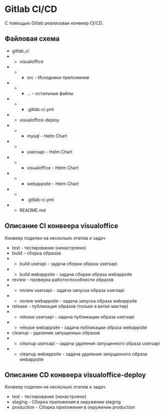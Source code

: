 # Gitlab CI/CD
C помощью Gitlab реализован конвеер CI/CD.
## Файловая схема
- gitlab_ci
- - visualoffice
- - - src - Исходники приложения
- - - ... - остальные файлы
 - - - .gitlab-ci.yml
- - visualoffice-deploy
- - - mysql - Helm Chart
- - - usersapi - Helm Chart
- - - visualoffice - Helm Chart 
- - - webappsite - Helm Chart
- - - .gitlab-ci.yml
- - README.md

## Описание CI конвеера visualoffice
Конвеер поделен на несколько этапов и задач
* test - тестирование (ненастроено)
* build - сборка образов 
* - build userapi - задача сборки образа usersapi
* - build webappsite - задача сборки образа webappsite
* review - проверка работоспособности образов
* - review usersapi - задача запуска образа usersapi
* - review webappsite - задача запуска образа webappsite
* release - публикация образов (только в ветке мастер)
* - release usersapi - задача публикации образа usersapi
* - release webappsite - задача публикации образа webappsite
* cleanup - удаление запущенных образов
* - cleanup usersapi - задача удаления запущенного образа usersapi
* - cleanup webappsite - задача удаления запущенного образа webappsite
## Описание CD конвеера visualoffice-deploy
Конвеер поделен на несколько этапов и задач
* test - тестирование (ненастроено)
* staging - Сборка приложения в окружении staging
* production - Сборка приложения в окружении production 
